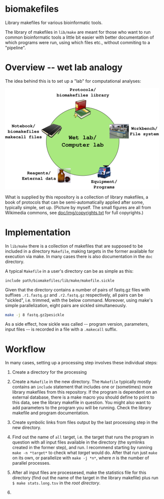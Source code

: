 # biomakefiles

Library makefiles for various bioinformatic tools.

The library of makefiles in `lib/make` are meant for those who want to run common
bioinformatic tools a little bit easier with better documentation of which programs
were run, using which files etc., without commiting to a "pipeline".

# Overview -- wet lab analogy

The idea behind this is to set up a "lab" for computational analyses:

![Lab analogy](doc/img/lab_analogy.png)

What is supplied by this repository is a collection of library makefiles, a book of
protocols that can be semi-automatically applied after some, typically simple, set up.
(Picture by myself. The small figures are all from Wikimedia commons, see
[doc/img/copyrights.txt](doc/img/copyrights.txt) for full copyrights.)

# Implementation

In `lib/make` there is a collection of makefiles that are supposed to be
included in a directory `Makefile`, making targets in the former available for
execution via make. In many cases there is also documentation in the `doc`
directory.

A typical `Makefile` in a user's directory can be as simple as this:

```make
include path/biomakefiles/lib/make/makefile.sickle
```

Given that the directory contains a number of pairs of fastq.gz files with
suffixes `.r1.fastq.gz` and `.r2.fastq.gz` respectively, all pairs can be
"sickled", i.e. trimmed, with the below command. Moreover, using make's simple
parallelization, eight pairs are sickled simultaneously.

```bash
make -j 8 fastq.gz2pesickle
```

As a side effect, how sickle was called -- program version, parameters, input
files -- is recorded in a file with a `.makecall` suffix.

# Workflow

In many cases, setting up a processing step involves these individual steps:

1. Create a directory for the processing

2. Create a `Makefile` in the new directory. The `Makefile` typically mostly
   contains an `include` statement that includes one or (sometimes) more library
   makefiles from this repository. If the program is dependent on an external
   database, there is a make macro you should define to point to this data, see
   the library makefile in question. You might also want to add parameters to
   the program you will be running. Check the library makefile and program
   documentation.

3. Create symbolic links from files output by the last processing step in the
   new directory.

4. Find out the name of `all` target, i.e. the target that runs the program in
   question with all input files available in the directory (the symlinks
   created in the former step), and run. I recommend starting by running `make
   -n *target*` to check what *target* would do. After that run just `make` on
   its own, or parallelize with `make -j *n*`, where *n* is the number of
   parallel processes.

5. After all input files are processesed, make the statistics file for this
   directory (find out the name of the target in the library makefile) plus run
   `$ make stats.long.tsv` in the *root directory*.
4.
